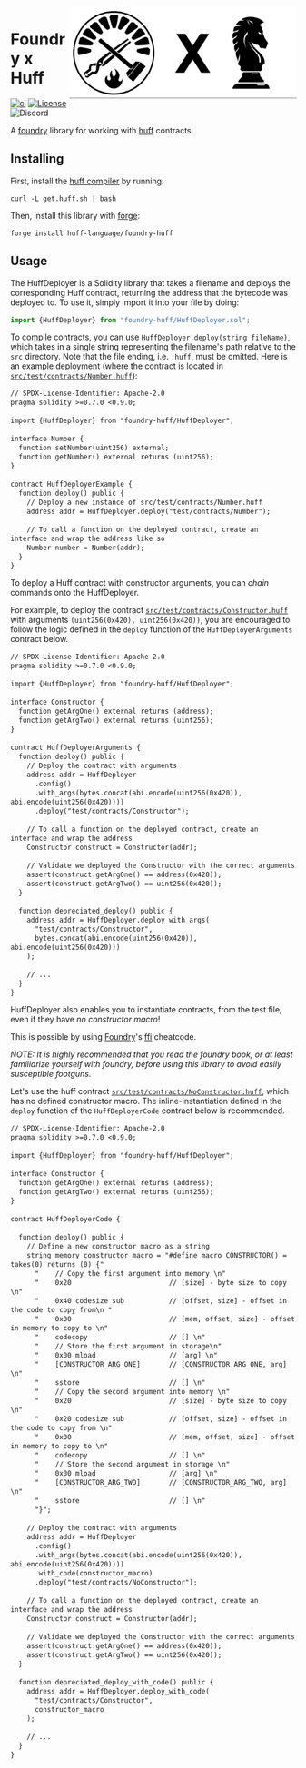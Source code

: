 <img align="right" width="400" height="160" top="140" src="./assets/foundry_huff_banner.jpg">


# Foundry x Huff

[![ci](https://github.com/huff-language/huff-rs/actions/workflows/ci.yaml/badge.svg)](https://github.com/huff-language/huff-rs/actions/workflows/ci.yaml) [![License](https://img.shields.io/badge/License-Apache_2.0-blue.svg)](https://opensource.org/licenses/Apache-2.0) ![Discord](https://img.shields.io/discord/980519274600882306)

A [foundry](https://github.com/foundry-rs/foundry) library for working with [huff](https://github.com/huff-language/huff-rs) contracts.


## Installing

First, install the [huff compiler](https://github.com/huff-language/huff-rs) by running:
```
curl -L get.huff.sh | bash
```

Then, install this library with [forge](https://github.com/foundry-rs/foundry):
```
forge install huff-language/foundry-huff
```


## Usage

The HuffDeployer is a Solidity library that takes a filename and deploys the corresponding Huff contract, returning the address that the bytecode was deployed to. To use it, simply import it into your file by doing:

```js
import {HuffDeployer} from "foundry-huff/HuffDeployer.sol";
```

To compile contracts, you can use `HuffDeployer.deploy(string fileName)`, which takes in a single string representing the filename's path relative to the `src` directory. Note that the file ending, i.e. `.huff`, must be omitted.
Here is an example deployment (where the contract is located in [`src/test/contracts/Number.huff`](./src/test/contracts/Number.huff)):

```solidity
// SPDX-License-Identifier: Apache-2.0
pragma solidity >=0.7.0 <0.9.0;

import {HuffDeployer} from "foundry-huff/HuffDeployer";

interface Number {
  function setNumber(uint256) external;
  function getNumber() external returns (uint256);
}

contract HuffDeployerExample {
  function deploy() public {
    // Deploy a new instance of src/test/contracts/Number.huff
    address addr = HuffDeployer.deploy("test/contracts/Number");

    // To call a function on the deployed contract, create an interface and wrap the address like so
    Number number = Number(addr);
  }
}
```

To deploy a Huff contract with constructor arguments, you can _chain_ commands onto the HuffDeployer.

For example, to deploy the contract [`src/test/contracts/Constructor.huff`](src/test/contracts/Constructor.huff) with arguments `(uint256(0x420), uint256(0x420))`, you are encouraged to follow the logic defined in the `deploy` function of the `HuffDeployerArguments` contract below.

```solidity
// SPDX-License-Identifier: Apache-2.0
pragma solidity >=0.7.0 <0.9.0;

import {HuffDeployer} from "foundry-huff/HuffDeployer";

interface Constructor {
  function getArgOne() external returns (address);
  function getArgTwo() external returns (uint256);
}

contract HuffDeployerArguments {
  function deploy() public {
    // Deploy the contract with arguments
    address addr = HuffDeployer
      .config()
      .with_args(bytes.concat(abi.encode(uint256(0x420)), abi.encode(uint256(0x420))))
      .deploy("test/contracts/Constructor");

    // To call a function on the deployed contract, create an interface and wrap the address
    Constructor construct = Constructor(addr);

    // Validate we deployed the Constructor with the correct arguments
    assert(construct.getArgOne() == address(0x420));
    assert(construct.getArgTwo() == uint256(0x420));
  }

  function depreciated_deploy() public {
    address addr = HuffDeployer.deploy_with_args(
      "test/contracts/Constructor",
      bytes.concat(abi.encode(uint256(0x420)), abi.encode(uint256(0x420)))
    );

    // ...
  }
}
```

HuffDeployer also enables you to instantiate contracts, from the test file, even if they have _no constructor macro_!

This is possible by using [Foundry](https://github.com/foundry-rs/foundry)'s [ffi](https://book.getfoundry.sh/cheatcodes/ffi.html) cheatcode.

_NOTE: It is highly recommended that you read the foundry book, or at least familiarize yourself with foundry, before using this library to avoid easily susceptible footguns._

Let's use the huff contract [`src/test/contracts/NoConstructor.huff`](./src/test/contracts/NoConstructor.huff), which has no defined constructor macro. The inline-instantiation defined in the `deploy` function of the `HuffDeployerCode` contract below is recommended.

```solidity
// SPDX-License-Identifier: Apache-2.0
pragma solidity >=0.7.0 <0.9.0;

import {HuffDeployer} from "foundry-huff/HuffDeployer";

interface Constructor {
  function getArgOne() external returns (address);
  function getArgTwo() external returns (uint256);
}

contract HuffDeployerCode {

  function deploy() public {
    // Define a new constructor macro as a string
    string memory constructor_macro = "#define macro CONSTRUCTOR() = takes(0) returns (0) {"
      "    // Copy the first argument into memory \n"
      "    0x20                        // [size] - byte size to copy \n"
      "    0x40 codesize sub           // [offset, size] - offset in the code to copy from\n "
      "    0x00                        // [mem, offset, size] - offset in memory to copy to \n"
      "    codecopy                    // [] \n"
      "    // Store the first argument in storage\n"
      "    0x00 mload                  // [arg] \n"
      "    [CONSTRUCTOR_ARG_ONE]       // [CONSTRUCTOR_ARG_ONE, arg] \n"
      "    sstore                      // [] \n"
      "    // Copy the second argument into memory \n"
      "    0x20                        // [size] - byte size to copy \n"
      "    0x20 codesize sub           // [offset, size] - offset in the code to copy from \n"
      "    0x00                        // [mem, offset, size] - offset in memory to copy to \n"
      "    codecopy                    // [] \n"
      "    // Store the second argument in storage \n"
      "    0x00 mload                  // [arg] \n"
      "    [CONSTRUCTOR_ARG_TWO]       // [CONSTRUCTOR_ARG_TWO, arg] \n"
      "    sstore                      // [] \n"
      "}";

    // Deploy the contract with arguments
    address addr = HuffDeployer
      .config()
      .with_args(bytes.concat(abi.encode(uint256(0x420)), abi.encode(uint256(0x420))))
      .with_code(constructor_macro)
      .deploy("test/contracts/NoConstructor");

    // To call a function on the deployed contract, create an interface and wrap the address
    Constructor construct = Constructor(addr);

    // Validate we deployed the Constructor with the correct arguments
    assert(construct.getArgOne() == address(0x420));
    assert(construct.getArgTwo() == uint256(0x420));
  }

  function depreciated_deploy_with_code() public {
    address addr = HuffDeployer.deploy_with_code(
      "test/contracts/Constructor",
      constructor_macro
    );

    // ...
  }
}
```
